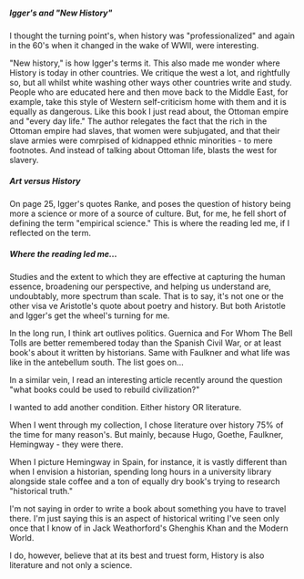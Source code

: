 ##### Igger's and "New History" 

I thought the turning point's, when history was "professionalized" and again in the 60's when it changed in the wake of WWII, were interesting. 

"New history," is how Igger's terms it. This also made me wonder where History is today in other countries. We critique the west a lot, and rightfully so, but all whilst white washing other ways other countries write and study. People who are educated here and then move back to the Middle East, for example, take this style of Western self-criticism home with them and it is equally as dangerous. Like this book I just read about, the Ottoman empire and "every day life." The author relegates the fact that the rich in the Ottoman empire had slaves, that women were subjugated, and that their slave armies were comrpised of kidnapped ethnic minorities - to mere footnotes. And instead of talking about Ottoman life, blasts the west for slavery.  

##### Art versus History 

On page 25, Igger's quotes Ranke, and poses the question of history being more a science or more of a source of culture. But, for me, he fell short of defining the term "empirical science." This is where the reading led me, if I reflected on the term.  

##### Where the reading led me...


Studies and the extent to which they are effective at capturing the human essence, broadening our perspective, and helping us understand are, undoubtably, more spectrum than scale. That is to say, it's not one or the other visa ve Aristotle's quote about poetry and history. But both Aristotle and Igger's get the wheel's turning for me. 

In the long run, I think art outlives politics. Guernica and For Whom The Bell Tolls are better remembered today than the Spanish Civil War, or at least book's about it written by historians. Same with Faulkner and what life was like in the antebellum south. The list goes on… 

In a similar vein, I read an interesting article recently around the question "what books could be used to rebuild civilization?" 

I wanted to add another condition. Either history OR literature. 

When I went through my collection, I chose literature over history 75% of the time for many reason's. But mainly, because Hugo, Goethe, Faulkner, Hemingway - they were there. 

When I picture Hemingway in Spain, for instance, it is vastly different than when I envision a historian, spending long hours in a university library alongside stale coffee and a ton of equally dry book's trying to research "historical truth."

I'm not saying in order to write a book about something you have to travel there. I'm just saying this is an aspect of historical writing I've seen only once that I know of in Jack Weathorford's Ghenghis Khan and the Modern World. 

I do, however, believe that at its best and truest form, History is also literature and not only a science. 
